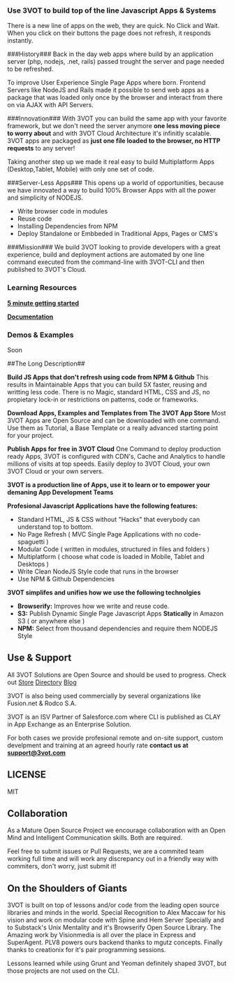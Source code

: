 ### Use 3VOT to build top of the line Javascript Apps & Systems ###

There is a new line of apps on the web, they are quick. No Click and Wait. When you click on their buttons the page does not refresh, it responds instantly.

###History###
Back in the day web apps where build by an application server (php, nodejs, .net, rails) passed trought the server and page needed to be refreshed. 

To improve User Experience Single Page Apps where born. Frontend Servers like NodeJS and Rails made it possible to send web apps as a package that was loaded only once by the browser and interact from there on via AJAX with API Servers.

###Innovation###
With 3VOT you can build the same app with your favorite framework, but we don't need the server anymore **one less moving piece to worry about** and with 3VOT Cloud Architecture it's infinitly scalable. 3VOT apps are packaged as **just one file loaded to the browser, no HTTP requests** to any server!

Taking another step up we made it real easy to build Multiplatform Apps (Desktop,Tablet, Mobile) with only one set of code. 

###Server-Less Apps###
This opens up a world of opportunities, because we have innovated a way to build 100% Browser Apps with all the power and simplicity of NODEJS.
* Write browser code in modules
* Reuse code
* Installing Dependencies from NPM
* Deploy Standalone or Embbeded in Traditional Apps, Pages or CMS's

###Mission###
We build 3VOT looking to provide developers with a great experience, build and deployment actions are automated by one line command executed from the command-line with 3VOT-CLI and then published to 3VOT's Cloud.

### Learning Resources
**[5 minute getting started](https://github.com/3vot/3vot-cli/wiki/Getting-Started)**

**[Documentation](https://github.com/3vot/3vot-cli/wiki/Documentation)**


### Demos & Examples
Soon


##The Long Description##

**Build JS Apps that don't refresh using code from NPM & Github**
This results in Maintainable Apps that you can build 5X faster, reusing and writting less code. There is no Magic, standard HTML, CSS and JS, no propietary lock-in or restrictions on patterns, code or frameworks.

**Download Apps, Examples and Templates from The 3VOT App Store**
Most 3VOT Apps are Open Source and can be downloaded with one command. Use them as Tutorial, a Base Template or a really advanced starting point for your project.

**Publish Apps for free in 3VOT Cloud**
One Command to deploy production ready Apps, 3VOT is configured with CDN's, Cache and Analytics to handle millions of visits at top speeds. Easily deploy to 3VOT Cloud, your own 3VOT Cloud or your own servers.

**3VOT is a production line of Apps, use it to learn or to empower your demaning App Development Teams**

**Profesional Javascript Applications have the following features:**
* Standard HTML, JS & CSS without "Hacks" that everybody can understand top to bottom.
* No Page Refresh ( MVC Single Page Applications with no code-spaguetti )
* Modular Code ( written in modules, structured in files and folders )
* Multiplatform ( choose what code is loaded in Mobile, Tablet and Desktops  )
* Write Clean NodeJS Style code that runs in the browser
* Use NPM & Github Dependencies

**3VOT simplifes and unifies how we use the following technolgies**
* **Browserify:** Improves how we write and reuse code.
* **S3:** Publish Dynamic Single Page Javascript Apps **Statically** in Amazon S3 ( or anywhere else )
* **NPM:** Select from thousand dependencies and require them NODEJS Style


## Use & Support  ##
All 3VOT Solutions are Open Source and should be used to progress. Check out [Store](3vot.com/3vot/store) [Directory](3vot.com/3vot/directory) [Blog](3vot.com/blog)

3VOT is also being used commercially by several organizations like Fusion.net & Rodco S.A.

3VOT is an ISV Partner of Salesforce.com where CLI is published as CLAY in App Exchange as an Enterprise Solution.

For both cases we provide profesional remote and on-site support, custom develpment and training at an agreed hourly rate **contact us at support@3vot.com**

## LICENSE ##
MIT 

## Collaboration  ##
As a Mature Open Source Project we encourage collaboration with an Open Mind and Intelligent Communication skills. Both are required.

Feel free to submit issues or Pull Requests, we are a commited team working full time and will work any discrepancy out in a friendly way with commiters, don't worry, just submit it!

## On the Shoulders of Giants ##

3VOT is built on top of lessons and/or code from the leading open source libraries and minds in the world. Special Recognition to Alex Maccaw for his vision and work on modular code with Spine and Hem Server Specially and to Substack's Unix Mentality and it's Browserify Open Source Library. The Amazing work by Visionmedia is all over the place in Express and SuperAgent. PLV8 powers ours backend thanks to mgutz concepts. Finally thanks to creationix for it's pair programming sessions.

Lessons learned while using Grunt and Yeoman definitely shaped 3VOT, but those projects are not used on the CLI.
